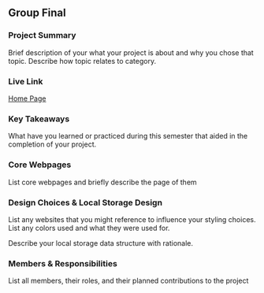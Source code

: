 ## Group Final

### Project Summary

Brief description of your what your project is about and why you chose that topic. Describe how topic relates to category.

### Live Link

[Home Page](https://nszp.github.io/newmn-n-200-sanbar/final)

### Key Takeaways

What have you learned or practiced during this semester that aided in the completion of your project.

### Core Webpages

List core webpages and briefly describe the page of them

### Design Choices & Local Storage Design

List any websites that you might reference to influence your styling choices. List any colors used and what they were used for.

Describe your local storage data structure with rationale.

### Members & Responsibilities

List all members, their roles, and their planned contributions to the project